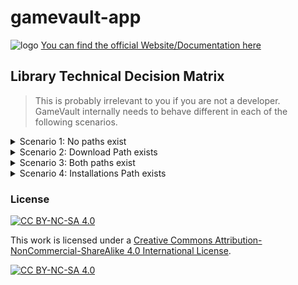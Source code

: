 # gamevault-app
![logo](https://gamevau.lt/img/logo-text-and-image-sbs.png)
[You can find the official Website/Documentation here](https://gamevau.lt)

## Library Technical Decision Matrix

> This is probably irrelevant to you if you are not a developer.
> GameVault internally needs to behave different in each of the following scenarios.

<details>
<summary>Scenario 1: No paths exist</summary>  

| Path        | State           |
| :------------- |:-------------:|
| ``D:/GameVault/Downloads/(74) Assassin's Creed Unity/`` | ``empty or non-existent`` |
| ``D:/GameVault/Installations/(74) Assassin's Creed Unity/`` | ``empty or non-existent`` |

**When does this happen**

- The Game was not even downloaded yet.
- The Game was deleted.

**What needs to be done**

- Don't show the game in download or library tab (obviously).

---

</details>

<details>
<summary>Scenario 2: Download Path exists</summary>
  
| Path        | State           |
| :------------- |:-------------:|
| ``D:/GameVault/Downloads/(74) Assassin's Creed Unity/`` | ``contains the (partial) game.zip`` |
| ``D:/GameVault/Installations/(74) Assassin's Creed Unity/`` | ``empty or non-existent`` |

**When does this happen**

- The Game is still downloading.
- The Game was freshly downloaded but not installed.
- The Game was installed sometime ago but then deleted but the download was never cleared (unlikely)

**What needs to be done**

- Identify the game using the id
- Show the Game as "Downloaded" in the Downloaded Tab
- Show the Game in the library but grey out the play button, inform the user that they **need to install** the game into the folder `D:/GameVault/Installations/(74) Assassin's Creed Unity/` to play and track it using gamevault.
- Change Download button to play button in Library View -> Game Details, link it to the Installations -> Game entry with greyed out play button.

---

</details>

<details>
<summary>Scenario 3: Both paths exist</summary>
  
| Path        | State           |
| :------------- |:-------------:|
| ``D:/GameVault/Downloads/(74) Assassin's Creed Unity/`` | ``contains the game.zip`` |
| ``D:/GameVault/Installations/(74) Assassin's Creed Unity/`` | ``contains game files (.exe)`` |

**When does this happen**

- The Game has been freshly installed and User has not deleted the download yet
- User forgot to delete download files or wants to keep it for offline/archival purposes.

**What needs to be done**

- Identify the game using the id
- Make the game playable in Installations tab
- Offer User to clear the download folder using "Clear All" button, now that the game is installed to save some space.
- Change Download button to play button in Library View -> Game Details, link it to the Installations -> Game entry.
- Cracktime Daemon monitors Game Folder for running exes

---

</details>

<details>
<summary>Scenario 4: Installations Path exists</summary>
  
| Path        | State           |
| :------------- |:-------------:|
| ``D:/GameVault/Downloads/(74) Assassin's Creed Unity/`` | ``empty or non-existent`` |
| ``D:/GameVault/Installations/(74) Assassin's Creed Unity/`` | ``contains game files (.exe)`` |

**When does this happen**

- The Game has been installed and the Download deleted.

**What needs to be done**

- Identify the game using the id
- Make the game playable in Installations tab
- Offer User to clear the download folder using "Clear All" button, now that the game is installed to save some space.
- Change Download button to play button in Library View -> Game Details, link it to the Installations -> Game entry.
- Cracktime Daemon monitors Game Folder for running exes

---

</details>

### License
[![CC BY-NC-SA 4.0][cc-by-nc-sa-shield]][cc-by-nc-sa]

This work is licensed under a
[Creative Commons Attribution-NonCommercial-ShareAlike 4.0 International License][cc-by-nc-sa].

[![CC BY-NC-SA 4.0][cc-by-nc-sa-image]][cc-by-nc-sa]

[cc-by-nc-sa]: http://creativecommons.org/licenses/by-nc-sa/4.0/
[cc-by-nc-sa-image]: https://licensebuttons.net/l/by-nc-sa/4.0/88x31.png
[cc-by-nc-sa-shield]: https://img.shields.io/badge/License-CC%20BY--NC--SA%204.0-lightgrey.svg
